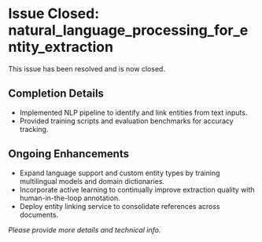 # Issue Closed: natural_language_processing_for_entity_extraction

This issue has been resolved and is now closed.

## Completion Details

- Implemented NLP pipeline to identify and link entities from text inputs.
- Provided training scripts and evaluation benchmarks for accuracy tracking.

## Ongoing Enhancements

- Expand language support and custom entity types by training multilingual models and domain dictionaries.
- Incorporate active learning to continually improve extraction quality with human-in-the-loop annotation.
- Deploy entity linking service to consolidate references across documents.

_Please provide more details and technical info._
